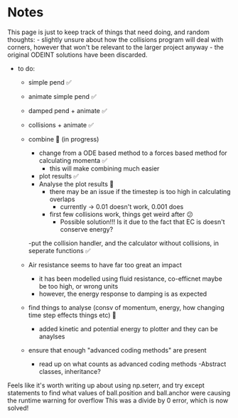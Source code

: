 
# Notes 

This page is just to keep track of things that need doing, and random thoughts:
        - slightly unsure about how the collisions program will deal with corners, however that won't be relevant to the larger project anyway
        - the original ODEINT solutions have been discarded.
    

- to do:
    - simple pend   :white_check_mark:
    - animate simple pend :white_check_mark:
    - damped pend + animate :white_check_mark:
    - collisions + animate :white_check_mark:
    - combine :construction: (in progress)
        - change from a ODE based method to a forces based method for calculating momenta :white_check_mark:
            - this will make combining much easier 
        - plot results :white_check_mark:
        - Analyse the plot results :construction:
            - there may be an issue if the timestep is too high in calculating overlaps
                - currently -> 0.01 doesn't work, 0.001 does
            - first few collisions work, things get weird after :confused:
                - Possible solution!!! Is it due to the fact that EC is doesn't conserve energy?
        
        -put the collision handler, and the calculator without collisions, in seperate functions :white_check_mark:

    - Air resistance seems to have far too great an impact
        - it has been modelled using fluid resistance, co-efficnet maybe be too high, or  wrong units 
        - however, the energy response to damping is as expected 
    - find things to analyse (consv of momentum, energy, how changing time step effects things etc) :construction:
        - added kinetic and potential energy to plotter and they can be anaylses
    - ensure that enough "advanced coding methods" are present
        - read up on what counts as advanced coding methods 
            -Abstract classes, inheritance?


Feels like it's worth writing up about using np.seterr, and try except statements to find what values of ball.position and ball.anchor were causing the runtime warning for overflow
This was a divide by 0 error, which is now solved! 
